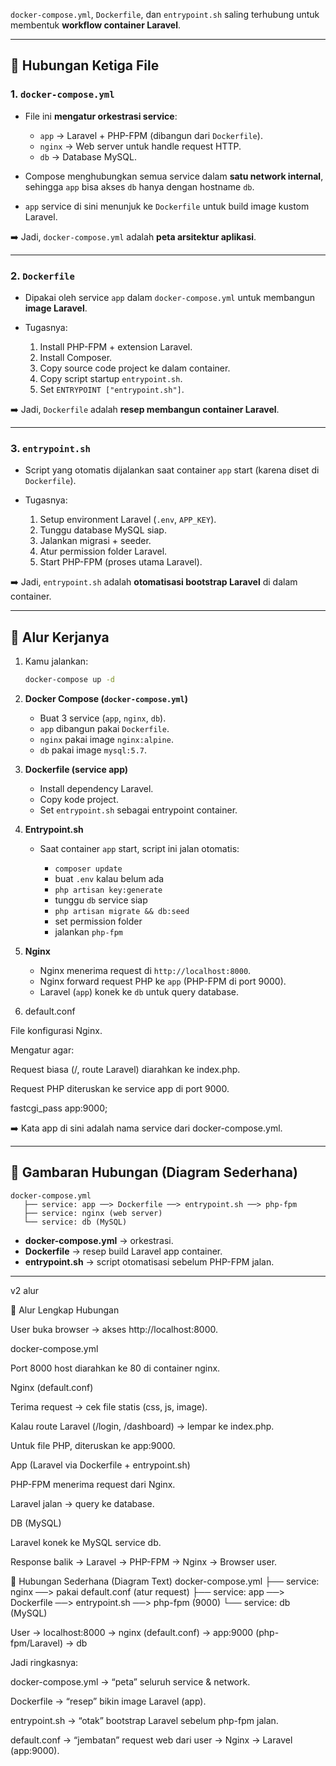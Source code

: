 `docker-compose.yml`, `Dockerfile`, dan `entrypoint.sh` saling terhubung untuk membentuk **workflow container Laravel**. 

---

## 🧩 Hubungan Ketiga File

### 1. **`docker-compose.yml`**

* File ini **mengatur orkestrasi service**:

  * `app` → Laravel + PHP-FPM (dibangun dari `Dockerfile`).
  * `nginx` → Web server untuk handle request HTTP.
  * `db` → Database MySQL.
* Compose menghubungkan semua service dalam **satu network internal**, sehingga `app` bisa akses `db` hanya dengan hostname `db`.
* `app` service di sini menunjuk ke `Dockerfile` untuk build image kustom Laravel.

➡️ Jadi, `docker-compose.yml` adalah **peta arsitektur aplikasi**.

---

### 2. **`Dockerfile`**

* Dipakai oleh service `app` dalam `docker-compose.yml` untuk membangun **image Laravel**.
* Tugasnya:

  1. Install PHP-FPM + extension Laravel.
  2. Install Composer.
  3. Copy source code project ke dalam container.
  4. Copy script startup `entrypoint.sh`.
  5. Set `ENTRYPOINT ["entrypoint.sh"]`.

➡️ Jadi, `Dockerfile` adalah **resep membangun container Laravel**.

---

### 3. **`entrypoint.sh`**

* Script yang otomatis dijalankan saat container `app` start (karena diset di `Dockerfile`).
* Tugasnya:

  1. Setup environment Laravel (`.env`, `APP_KEY`).
  2. Tunggu database MySQL siap.
  3. Jalankan migrasi + seeder.
  4. Atur permission folder Laravel.
  5. Start PHP-FPM (proses utama Laravel).

➡️ Jadi, `entrypoint.sh` adalah **otomatisasi bootstrap Laravel** di dalam container.

---

## 🔄 Alur Kerjanya

1. Kamu jalankan:

   ```bash
   docker-compose up -d
   ```

2. **Docker Compose (`docker-compose.yml`)**

   * Buat 3 service (`app`, `nginx`, `db`).
   * `app` dibangun pakai `Dockerfile`.
   * `nginx` pakai image `nginx:alpine`.
   * `db` pakai image `mysql:5.7`.

3. **Dockerfile (service app)**

   * Install dependency Laravel.
   * Copy kode project.
   * Set `entrypoint.sh` sebagai entrypoint container.

4. **Entrypoint.sh**

   * Saat container `app` start, script ini jalan otomatis:

     * `composer update`
     * buat `.env` kalau belum ada
     * `php artisan key:generate`
     * tunggu `db` service siap
     * `php artisan migrate && db:seed`
     * set permission folder
     * jalankan `php-fpm`

5. **Nginx**

   * Nginx menerima request di `http://localhost:8000`.
   * Nginx forward request PHP ke `app` (PHP-FPM di port 9000).
   * Laravel (`app`) konek ke `db` untuk query database.

6. default.conf

File konfigurasi Nginx.

Mengatur agar:

Request biasa (/, route Laravel) diarahkan ke index.php.

Request PHP diteruskan ke service app di port 9000.

fastcgi_pass app:9000;


➡️ Kata app di sini adalah nama service dari docker-compose.yml.

---

## 🔗 Gambaran Hubungan (Diagram Sederhana)

```
docker-compose.yml
   ├── service: app ──> Dockerfile ──> entrypoint.sh ──> php-fpm
   ├── service: nginx (web server)
   └── service: db (MySQL)
```

* **docker-compose.yml** → orkestrasi.
* **Dockerfile** → resep build Laravel app container.
* **entrypoint.sh** → script otomatisasi sebelum PHP-FPM jalan.

---


v2 alur 

🔄 Alur Lengkap Hubungan

User buka browser → akses http://localhost:8000.

docker-compose.yml

Port 8000 host diarahkan ke 80 di container nginx.

Nginx (default.conf)

Terima request → cek file statis (css, js, image).

Kalau route Laravel (/login, /dashboard) → lempar ke index.php.

Untuk file PHP, diteruskan ke app:9000.

App (Laravel via Dockerfile + entrypoint.sh)

PHP-FPM menerima request dari Nginx.

Laravel jalan → query ke database.

DB (MySQL)

Laravel konek ke MySQL service db.

Response balik → Laravel → PHP-FPM → Nginx → Browser user.

🔗 Hubungan Sederhana (Diagram Text)
docker-compose.yml
   ├── service: nginx ──> pakai default.conf (atur request)
   ├── service: app ──> Dockerfile ──> entrypoint.sh ──> php-fpm (9000)
   └── service: db (MySQL)

User → localhost:8000 → nginx (default.conf) → app:9000 (php-fpm/Laravel) → db


Jadi ringkasnya:

docker-compose.yml → “peta” seluruh service & network.

Dockerfile → “resep” bikin image Laravel (app).

entrypoint.sh → “otak” bootstrap Laravel sebelum php-fpm jalan.

default.conf → “jembatan” request web dari user → Nginx → Laravel (app:9000).
